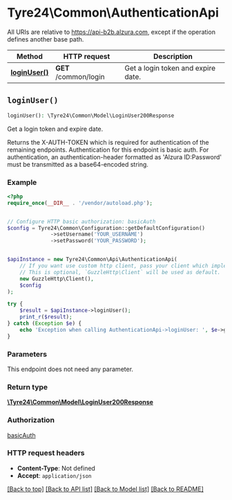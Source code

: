 # Tyre24\Common\AuthenticationApi

All URIs are relative to https://api-b2b.alzura.com, except if the operation defines another base path.

| Method | HTTP request | Description |
| ------------- | ------------- | ------------- |
| [**loginUser()**](AuthenticationApi.md#loginUser) | **GET** /common/login | Get a login token and expire date. |


## `loginUser()`

```php
loginUser(): \Tyre24\Common\Model\LoginUser200Response
```

Get a login token and expire date.

Returns the X-AUTH-TOKEN which is required for authentication of the remaining endpoints. Authentication for this endpoint is basic auth. For authentication, an authentication-header formatted as 'Alzura ID:Password' must be transmitted as a base64-encoded string.

### Example

```php
<?php
require_once(__DIR__ . '/vendor/autoload.php');


// Configure HTTP basic authorization: basicAuth
$config = Tyre24\Common\Configuration::getDefaultConfiguration()
              ->setUsername('YOUR_USERNAME')
              ->setPassword('YOUR_PASSWORD');


$apiInstance = new Tyre24\Common\Api\AuthenticationApi(
    // If you want use custom http client, pass your client which implements `GuzzleHttp\ClientInterface`.
    // This is optional, `GuzzleHttp\Client` will be used as default.
    new GuzzleHttp\Client(),
    $config
);

try {
    $result = $apiInstance->loginUser();
    print_r($result);
} catch (Exception $e) {
    echo 'Exception when calling AuthenticationApi->loginUser: ', $e->getMessage(), PHP_EOL;
}
```

### Parameters

This endpoint does not need any parameter.

### Return type

[**\Tyre24\Common\Model\LoginUser200Response**](../Model/LoginUser200Response.md)

### Authorization

[basicAuth](../../README.md#basicAuth)

### HTTP request headers

- **Content-Type**: Not defined
- **Accept**: `application/json`

[[Back to top]](#) [[Back to API list]](../../README.md#endpoints)
[[Back to Model list]](../../README.md#models)
[[Back to README]](../../README.md)
